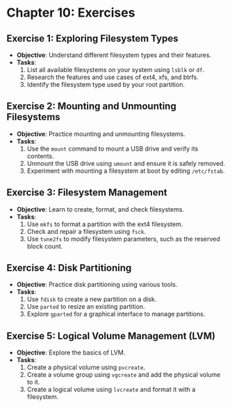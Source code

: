 # Chapter 10: Exercises

## Exercise 1: Exploring Filesystem Types

- **Objective**: Understand different filesystem types and their features.
- **Tasks**:
  1. List all available filesystems on your system using `lsblk` or `df`.
  2. Research the features and use cases of ext4, xfs, and btrfs.
  3. Identify the filesystem type used by your root partition.

## Exercise 2: Mounting and Unmounting Filesystems

- **Objective**: Practice mounting and unmounting filesystems.
- **Tasks**:
  1. Use the `mount` command to mount a USB drive and verify its contents.
  2. Unmount the USB drive using `umount` and ensure it is safely removed.
  3. Experiment with mounting a filesystem at boot by editing `/etc/fstab`.

## Exercise 3: Filesystem Management

- **Objective**: Learn to create, format, and check filesystems.
- **Tasks**:
  1. Use `mkfs` to format a partition with the ext4 filesystem.
  2. Check and repair a filesystem using `fsck`.
  3. Use `tune2fs` to modify filesystem parameters, such as the reserved block count.

## Exercise 4: Disk Partitioning

- **Objective**: Practice disk partitioning using various tools.
- **Tasks**:
  1. Use `fdisk` to create a new partition on a disk.
  2. Use `parted` to resize an existing partition.
  3. Explore `gparted` for a graphical interface to manage partitions.

## Exercise 5: Logical Volume Management (LVM)

- **Objective**: Explore the basics of LVM.
- **Tasks**:
  1. Create a physical volume using `pvcreate`.
  2. Create a volume group using `vgcreate` and add the physical volume to it.
  3. Create a logical volume using `lvcreate` and format it with a filesystem.
